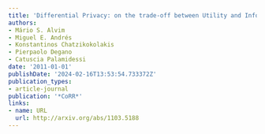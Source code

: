 ```yaml
---
title: 'Differential Privacy: on the trade-off between Utility and Information Leakage'
authors:
- Mário S. Alvim
- Miguel E. Andrés
- Konstantinos Chatzikokolakis
- Pierpaolo Degano
- Catuscia Palamidessi
date: '2011-01-01'
publishDate: '2024-02-16T13:53:54.733372Z'
publication_types:
- article-journal
publication: '*CoRR*'
links:
- name: URL
  url: http://arxiv.org/abs/1103.5188
---
```

